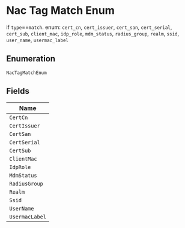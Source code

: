 
# Nac Tag Match Enum

if `type`==`match`. enum: `cert_cn`, `cert_issuer`, `cert_san`, `cert_serial`, `cert_sub`, `client_mac`, `idp_role`, `mdm_status`, `radius_group`, `realm`, `ssid`, `user_name`, `usermac_label`

## Enumeration

`NacTagMatchEnum`

## Fields

| Name |
|  --- |
| `CertCn` |
| `CertIssuer` |
| `CertSan` |
| `CertSerial` |
| `CertSub` |
| `ClientMac` |
| `IdpRole` |
| `MdmStatus` |
| `RadiusGroup` |
| `Realm` |
| `Ssid` |
| `UserName` |
| `UsermacLabel` |

